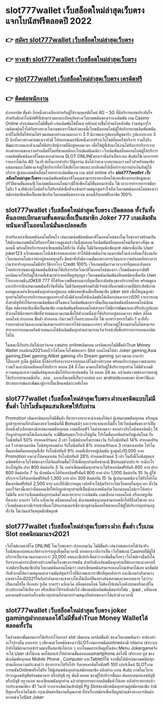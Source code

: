 # slot777wallet เว็บสล็อตใหม่ล่าสุดเว็บตรง  แจกโบนัสฟรีตลอดปี 2022

## 👉 [สมัคร slot777wallet เว็บสล็อตใหม่ล่าสุดเว็บตรง](https://slot777wallet.com/)
## 👉 [ทางเข้า slot777wallet เว็บสล็อตใหม่ล่าสุดเว็บตรง](https://slot777wallet.com/)
## 👉 [slot777wallet เว็บสล็อตใหม่ล่าสุดเว็บตรง เครดิตฟรี](https://slot777wallet.com/)
## 👉 [ติดต่อพนักงาน](https://slot777wallet.com/)


ฝากเครดิต ขั้นต่ำ  อีกหนึ่งทางเลือกสำหรับผู้ใช้งานยุคสมัยใหม่ 4G – 5G ที่มีบริการแสนประทับใจสำหรับนักล่าโบนัสฟรีที่เข้ามาร่วมลงทะเบียนกับทางเว็บเกมพนันของเราลงเดิมพัน เกม Casino Online ฝากเล่นแบบไม่มีขั้นต่ำ เล่นเดิมพันได้ตั้งแต่ หลักหน่วยขึ้นไปจนถึงหลักพัน ร่วมสนุกจุใจ เพลิดเพลินใจได้กับทางทางเว็บเกมของเราได้แล้วตอนนี้เว็บพนันออนไลน์ผู้ให้บริการเกมเดิมพันพนันคาสิโนที่เปิดให้ท่านได้ร่วมเล่นมาอย่างนานมากกว่า 3 ปี มีภาพและรูปแบบที่ดูสมจริง รูปแบบระบบ 3 D
อีกทั้งทางทางค่ายของเรายังมี โปรแกรมเมอร์มือหนึ่งการสร้างเว็บไซต์ที่คอยให้บริการ  รวมไปถึงพัฒนาระบบและตัวเกมให้มีประสิทธิภาพที่ดีอยู่ตลอดเวลา เพื่อให้ผู้ที่เข้ามาใช้งานได้รับการบริการจากทางค่ายเกมของเราอย่างเต็มที่โดยที่ขาดเหลืออะไรแม้แต่นิดเดียว เว็บเดิมพันสล็อตออนไลน์ผู้ให้บริการเกมเดิมพันพนันคาสิโนของทางค่ายเกม SLOT ONLINEของเรานั้นยังเป็นระบบ Autoใช้เวลาการทำรายการไม่เกิน 40 วินาที ต่อในการทำประวัติธุกรรม นับได้ว่าสะดวกสบายและรวดเร็วสำหรับสมาชิกแน่นอนและไม่ต้องแจ้งผู้ให้บริการที่ทำให้เสียโอกาสและเวลาอีกต่อไปเมื่อทำรายการฝากงินกับผู้ใช้บริการ
ผู้เล่นเกมพนันที่สนใจอยากจะเดิมพันเกม เกม slot online หรือ ***slot777wallet เว็บสล็อตใหม่ล่าสุดเว็บตรง*** เกมเดิมพันพนันคาสิโนคุณสามารถลงทะเบียนได้เลยเพียงกรอกข้อมูลและปรัวัติตามขั้นตอนที่เว็บเกมพนันออนไลน์เรามีให้เพียงไม่กี่ขั้นตอนเท่านั้น ใช้เวลาการทำรายการสมัครไม่ถึง 1 นาทีนักล่าโบนัสก็จะได้รับรหัสเพื่อที่จะเข้ามาร่วมสนุกสุดเร้าใจกับเว็บเกมพนันออนไลน์ของเราสมัครสมาชิกเพื่อเป็นสมาชิกกับเว็บเกมพนันของเราณ ตอนนี้รับเลยฟรีเครดิต 100%

## slot777wallet เว็บสล็อตใหม่ล่าสุดเว็บตรง เปิดตลอด ทั้งวันทั้งคืนลงทะเบียนตามขั้นตอนเพื่อเป็นสมาชิก Joker 777 เกมเดิมพันพนันคาสิโนออนไลน์มั่นคงปลอดภัย

สำหรับเหล่าเซียนพนันคนใดที่สนใจ เล่นเกมเดิมพันพนันคาสิโนออนไลน์ของในเว็บของเราพร้อมเปิดให้นักเล่นเกมพนันได้รับการให้ความดูแลแล้ววันนี้สุดยอดเว็บเดิมพันสล็อตออนไลน์ที่มาแรงที่สุด ณ ตอนนี้ พร้อมให้บริการเหล่าเซียนพนันได้ทั้งวัน ทั้งคืน ไม่มีวันหยุดนักขัตฤกษ์ สมัครเพื่อเปิด User joker123 แจ็กพอตและโบนัสเข้าง่ายแตกบ่อย ทำให้มีนักพนันจำนวนมากติดใจแล้วกลับมาใช้งานกับเว็บเกมออนไลน์เราต่ออยู่ตลอดทุกครั้ง มิหนำซ้ำยังมีความมั่นคงทางการเงินและความปลอดภัยทางการเงินจ่ายจริงทุกยอดไม่มีประวัติการโกง Credit 100% เว็บเกมพนันเราควบวงจรที่สุดและยังตอบโจทย์การเล่นของผู้เล่นพนันที่เข้ามาใช้บริการกับเว็บคาสิโนออนไลน์ของเรา
เว็บพนันของเรามีฟรีเครดิตแจกให้กับผู้ใช้งานที่เข้ามาทำรายกเปิดยูสทุกยูส เว็บเกมพนันเดิมพันสล็อตสมัครเพื่อเปิด User โจ๊กเกอเกมมิ่งJOKER 777 ที่ได้รับความชื่นชอบมากที่สุดเป็นระดับต้นๆของประเทศไทย พร้อมดูแลและบริการนักเล่นเกมพนันทั้งวันทั้งคืน ไม่มีวันหยุดพร้อมยังมีเจ้าหน้าที่และพนักงานที่มีประสิทธิภาพคอยดูแลเหล่าเซียนพนันทุกท่านอยู่ตลอด สมัครสมาชิกเพื่อเป็นสมาชิก joker slot เพื่อให้คุณลูกค้าทุกท่านได้รับการบริการและดูแลอย่างทั่วถึงมีตัวเกมให้นักเดิมพันได้เลือกเล่นมากกว่า500 รายการเกม
สิ่งสำคัญที่ทำให้ค่ายเกมเดิมพันคาสิโนของเว็บเดิมพันของเรานั้นเป็นเกมเดิมพันสล็อตออนไลน์นิยมที่สุด สมัครสมาชิกเพื่อเป็นสมาชิก  เกมเดิมพันสล็อตออนไลน์ค่ายเราได้มีการพัฒนาและปรับปรุงรูปแบบตัวเกมให้มีภาพกราฟิกที่สวยสดและงดงามเพื่อให้ตัวเกมนั้นน่าใช้บริการอยู่ตลอดเวลา สมัคร สล็อตออนไลน์ ฝากถอน ขั้นต่ำ ฝากถอน เงินรวดเร็วโดยระบบออโต้ ใช้เวลาทำรายการไม่ถึง 1 นาทีทั้งรายการฝากเงินและถอนเงินสามารถทำรายการได้ด้วยตนเองง่ายๆ หรือหากผู้ใช้งานท่านใดไม่สามารถทำรายการถอนเคดริตด้วยตนเองได้นักเดิมพันทุกท่านสามารถแจ้งเจ้าหน้าที่เพื่อทำรายการถอนเครดิตให้ได้

ในขณะนี้รับประกันได้เลยว่าเกม casino onlineเติมถอน เครดิตแบบไม่มีขั้นต่ำTrue Money Wallet ยอดนิยม2021เลยก็ว่าได้โดยเว็บไซต์ของเรา Slot ออนไลน์ได้นำ  Joker gaming,Asia gaming,Ebet gaming,Allbet gaming หรือ Dream gaming จุดรวมเกม บาคาร่า โป๊กเกอร์ รูเล็ต ตู้สล็อต ที่ได้การรับรองจากจากบ่อนคาสิโนต่างประเทศ พร้อมบริการสุดความสามารถรวดเร็วและปลอดภัยคอยให้บริการ ตลอด 24 ชั่วโมง มามอบให้กับผู้ใช้บริการทุกท่าน ได้มีตัวเกมมีความสนุกและความมันส์สนุกและมันไปกับการเล่นพนัน ได้ ตลอด 24 ชม. แล้วแต่ความต้องการของผู้ใช้บริการผ่านบนมือถือ , คอม , และแท็บเลตที่เป็นระบบios และ androidแบบพกพา ศึกษาวิธีและประสบการณ์และพัฒนาสู่การเป็นเซียนพนันระบดับโลก

## slot777wallet เว็บสล็อตใหม่ล่าสุดเว็บตรง ฝากเครดิตแบบไม่มีขั้นต่ำ โปรโมชั่นสุดแสนพิเศษให้กับท่าน

 Promotion  เติมเครดิตแบบไม่มีขั้นต่ำ ที่ค่ายเราอยากจะนำเสนอให้แก่  ผู้เล่นเกมพนันทุกคน หรือคุณลูกค้าทุกท่านที่กำลังมองหาเว็บพนันที่มี Bonusดีๆ และการแจกแบบไม่กั๊ก ให้เว็บเดิมพันของเราเป็นอีกหนึ่งตัวเลือกของนักเล่นเกมพนันทุกคน เกมสล็อตพีจี ในค่ายเกมเรา ขอกล่าวกับโบนัสเครดิตดีๆ ให้กับลูกค้าทุกท่านได้เลือกเล่นกัน จะมีBonusอะไรบ้างไปดูกัน
โปรโมชั่นเครดิตสำหรับผู้เล่นใหม่ รับโบนัสทันที 50% ทำยอดเทิร์นแค่ 3 เท่า
โบนัสฝากครั้งแรกของวัน รับโบนัสทันที 14% ทำยอดเทิร์นแค่ 1 เท่าของเครดิต
โบนัสทุกยอดฝาก รับโบนัสทันที 8% ทำยอดเทิร์นแค่ 3 เท่าของเครดิต
โปรโมชั่นเครดิตคืนยอดทุนที่เสีย รับโบนัสทันที 9% ยอดที่เสียจากผู้เดิมพัน สูงสุดถึง10,000 บาท
 Promotion แนะนำให้คนมาเล่น รับโบนัสทันที 28% ทำยอดเทิร์นแค่ 3 เท่า
ในทั้งนี้โบนัสสุดแสนพิศษที่ทางเว็บไซต์ของเราได้จัดเตรียมขึ้นไว้ให้เพื่อทุกท่านที่หน้าตาดี Bonusฝากประจำ จะมีอะไรบ้างไปดูกัน
ฝาก 800 ติดต่อกัน 3 วัน เหล่าเซียนพนันทุกท่านจะได้รับเครดิตฟรีทันที 400 บาท
ฝาก 800 ติดต่อกัน 7 วัน นักพนันจะได้รับเครดิตฟรีทันที 800 บาท
ฝาก 1,000 ติดต่อกัน 10 วัน ผู้ใช้บริการจะได้รับเครดิตฟรีทันที 1,300 บาท
ฝาก 300 ติดต่อกัน 15 วัน ผู้เล่นเกมพนันจะได้รับโปรโมชั่นเครดิตฟรีทันที 2,500 บาท
และก็ยังมีการหมุนวงล้อที่จะได้ลุ้นรับรางวัลแจ็กพอตในทุกเวลา ทั้งวัน บอกไว้ตรงนี้เลยว่าคืนยอดเสียให้กับลูกค้าทุกท่านที่เป็นนักแทงพนันกับเว็บเกมออนไลน์เราได้อย่างไม่มีอั้น หากว่าเซียนพนันทุกท่านติดใจและอยากจะวางเดิมพัน เกมเสี่ยงดวงออนไลน์ หรือเกมรูเล็ต  ป๊อกเด้ง บาคาร่า ไฮโล แบ็กแจ๊ค สล็อตออนไลน์ นักเล่นพนันทุกคนสามารถคลิ๊กไปที่ลิ้งค์ได้เลย ทางเว็บพนันของเรามีเจ้าหน้าที่และโปรแกรมเมอร์เชี่ยวชาญด้านนี้คอยให้คำตอบให้ผู้ใช้บริการทุกท่านอยู่ ทั้งวัน ไม่เว้นแต่วันหยุดนักขัตฤกษ์

## slot777wallet เว็บสล็อตใหม่ล่าสุดเว็บตรง ฝาก ขั้นต่ำ  เว็บเกม Slot ยอดนิยมมาแรง2021

เว็บไซต์เกมคาสิโน ONLINE ในเว็บของเรา ฝากถอนเงิน ไม่มีขั้นต่ำ เล่นง่ายแตกง่ายได้เงินจริง โบนัสแตกบ่อยและอัตราการจ่ายสูงที่สุดในเวลานี้ ค่ายของเราถือว่าเป็น เว็บไซต์เกม Casinoที่มีผู้ใช้บริการเป็นจำนวนมากมากกว่า 20,000 คนและมีเปอร์เซ็นต์ว่าจะเพิ่มขึ้นเรื่อยๆ เว็บไซต์เรานั้นยังได้รับจากองค์กรระดับต่างประเทศในเรื่องของการพนัน สำหรับนักเล่นพนันทุกท่านที่ต้องการและอยากที่จะสมัครเป็นสมาชิกกับเว็บเกมพนันออนไลน์เรา เหล่าเซียนพนันสามารถแอดไลน์เข้ามาได้เลย
	มาสัมผัสกับตัวเกมให้ความสนุกและความมันส์สุดเร้าใจที่มีภาพและกราฟิกที่สุดอลังการ และมีเกมกำลังมาแรงแซงทางโค้งปี2021ให้กับกำลังมาแรงแซงทางโค้งได้เลือกปั่นอย่างล้นหลามและหลากหลาย  ไม่ว่าจะเป็นเกมไฮโล ป๊อกเด้ง รูเล็ต บาคาร่า แบ็กแจ๊ค สล็อตออนไลน์ ไม่ต้องไปเล่นไกลถึงบ่อนหรือคาสิโนต่างประเทศให้เสียเวลา หรือเสียค่าใช้จ่ายอีกต่อไป เพียงแค่นักเดิมพันมีสมาร์ทโฟน , ipad , แท็บเลต และคอมพิวเตอร์เครื่องเดียวทุกท่านก็สามารถร่วมสนุกกับค่ายของเราได้แล้วช่วงเวลานี้

## slot777wallet เว็บสล็อตใหม่ล่าสุดเว็บตรง joker gamingฝากถอนออโต้ไม่มีขั้นต่ำTrue Money Walletได้ตลอดทั้งวัน

ในส่วนของขั้นตอนการใช้บริการโจ๊กเกอร์ slot เติมถอน เครดิตขั้นต่ำ ของเว็บเกมพนันเรา จะต้องทำอะไรบ้างนั้น แบบง่าย ๆ เพียงแค่เว็บพนันของเราSLOTเกมการพนันonlineต้องมี รหัสผ่าน เข้าระบบ ถ้ายังไม่มีสามารถเข้าร่วมมาเป็นสมาชิกได้ง่าย ๆ จากโหมดการเปิดยูสในช่อง Menu Jokergameจึงจะได้ User เข้าใช้งาน พอได้มาแล้วให้ทำตามขั้นตอนบนsmartphone ต่อไปนี้
เข้าระบบ ยูส  ของนักเดิมพันทุกคน Mobile Phone , Computer และTabletก็ได้
จากนั้นให้นักเล่นเกมพนันทุกท่านเลือกความประสงค์ว่า ต้องการจะได้รับโปร รับเลยเครดิตโบนัสฟรี 100 เปอร์เซ็นต์  SLOTเกมการพนันOnlineหรือไม่รับ
ให้ผู้เล่นพนันทุกท่านสมัครสมาชิก คลิกฝาก-ถอน Auto ภาพในเว็บจะปรากฏเลขบัญชีพร้อมธนาคาร หรือบัญชี ทรู มันนี่วอเลท ของผู้ให้บริการขึ้นมา
คัดลอกหมายเลขบัญชี หรือบัญชี  ทรูวอเลท ของเซียนพนันทุกท่าน แล้วทำธุรกรรมระบบเติมขั้นต่ำได้เลย
หลังทำรายการแล้ว รอประมาณเพียง 41 วินาที ระบบจะเติมเงินเข้าบัญชี Pg Slotของนักพนันทุกท่านผู้สมัครสมาชิก
ถ้ามีปัญหาเรื่องเงินไม่เข้า กรุณาติดต่อทีมงานที่คุณภาพ ที่ทำเรื่องสมัครเพื่อเปิดยูสผ่านช่องทางการติดต่อทางหน้าเว็บSlot Joker


